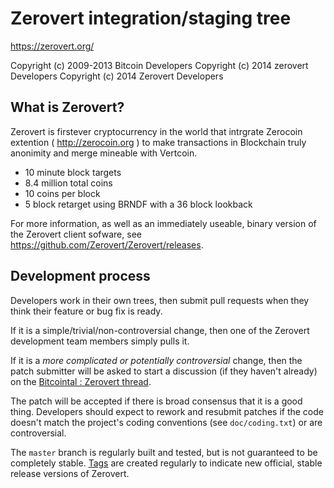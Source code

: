 Zerovert integration/staging tree
================================

https://zerovert.org/

Copyright (c) 2009-2013 Bitcoin Developers
Copyright (c) 2014 zerovert Developers
Copyright (c) 2014 Zerovert Developers

What is Zerovert?
----------------

Zerovert is firstever cryptocurrency in the world that intrgrate Zerocoin extention ( http://zerocoin.org ) to make transactions in Blockchain truly anonimity and merge mineable with Vertcoin.

 - 10 minute block targets
 - 8.4 million total coins
 - 10 coins per block
 - 5 block retarget using BRNDF with a 36 block lookback

For more information, as well as an immediately useable, binary version of
the Zerovert client sofware, see https://github.com/Zerovert/Zerovert/releases.

Development process
-------------------

Developers work in their own trees, then submit pull requests when they think
their feature or bug fix is ready.

If it is a simple/trivial/non-controversial change, then one of the Zerovert
development team members simply pulls it.

If it is a *more complicated or potentially controversial* change, then the patch
submitter will be asked to start a discussion (if they haven't already) on the
[Bitcointal : Zerovert thread](http://bitcointalk.org).

The patch will be accepted if there is broad consensus that it is a good thing.
Developers should expect to rework and resubmit patches if the code doesn't
match the project's coding conventions (see `doc/coding.txt`) or are
controversial.

The `master` branch is regularly built and tested, but is not guaranteed to be
completely stable. [Tags](https://github.com/Zerovert/Zerovert/tags) are created
regularly to indicate new official, stable release versions of Zerovert.
